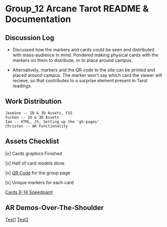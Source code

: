 # Group_12 Arcane Tarot README & Documentation
## Discussion Log

- Discussed how the markers and cards could be seen and distributed with mass-audience in mind.  Pondered making physical cards with the markers on them to distribute, or to place around campus.

- Alternatively, markers and the QR code to the site can be printed and placed around campus.  The marker won't say which card the viewer will recieve, so that contributes to a surprise element present in Tarot readings.
 
## Work Distribution

```
Jasmine -- 2D & 3D Assets, CSS
Yuchen -- 2D & 3D Assets
Ian -- HTML, JS, Setting up the 'gh-pages' 
Christos -- AR Functionality
```
## Assets Checklist


[x] Cards graphics Finished

[x] Half of card models done

[x] [QR Code](https://github.com/robots-make-art-too/Group12_ArcaneTarot/blob/main/Assets/Markers%20and%20QR%20Codes/ArcaneTarotQR.png) for the group page

[x] Unique markers for each card

[Cards 8-14 Speedpaint](https://www.youtube.com/shorts/PHhMG-IjMvQ)

## AR Demos-Over-The-Shoulder

[Test1](https://cdn.discordapp.com/attachments/941026046726262878/953376904222740501/unknown.png)
[Test2](https://cdn.discordapp.com/attachments/941026046726262878/953383011246813214/unknown.png)
